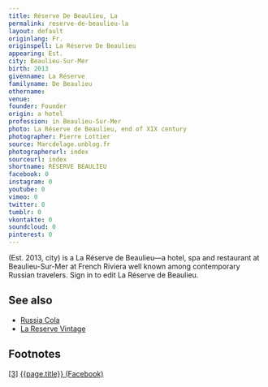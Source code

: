 ```yaml
---
title: Réserve De Beaulieu, La
permalink: reserve-de-beaulieu-la
layout: default
originlang: Fr.
originspell: La Réserve De Beaulieu
appearing: Est.
city: Beaulieu-Sur-Mer
birth: 2013
givenname: La Réserve
familyname: De Beaulieu
othername:
venue:
founder: Founder
origin: a hotel
profession: in Beaulieu-Sur-Mer
photo: La Réserve de Beaulieu, end of XIX century
photographer: Pierre Lottier
source: Marcdelage.unblog.fr
photographerurl: index
sourceurl: index
shortname: RÉSERVE BEAULIEU
facebook: 0
instagram: 0
youtube: 0
vimeo: 0
twitter: 0
tumblr: 0
vkontakte: 0
soundcloud: 0
pinterest: 0
---
```


(Est. 2013, city) is a La Réserve de Beaulieu—a hotel, spa and restaurant at Beaulieu-Sur-Mer at French Riviera well known among contemporary Russian travelers. Sign in to edit La Réserve de Beaulieu.

## See also

+ [Russia Cola](index)
+ [La Reserve Vintage](index)

## Footnotes

[[3]](#a3) <span id="f3"></span> [{{page.title}} (Facebook)](index)
